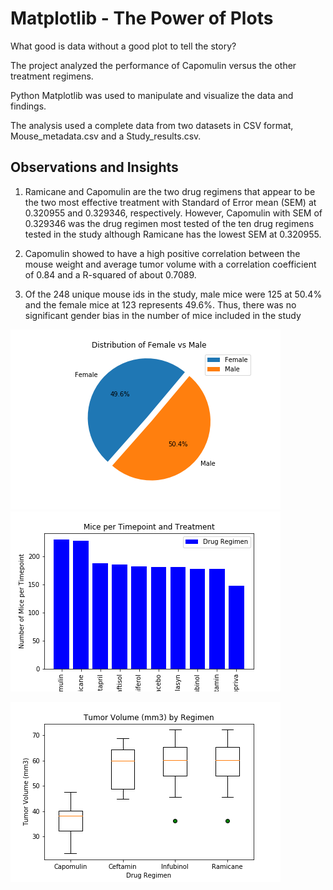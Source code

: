 
# Matplotlib - The Power of Plots

What good is data without a good plot to tell the story?

The project analyzed the performance of Capomulin versus the other treatment regimens.

Python Matplotlib was used to manipulate and visualize the data and findings. 

The analysis used a complete data from two datasets in CSV format, Mouse_metadata.csv and a Study_results.csv.

## Observations and Insights

1. Ramicane and Capomulin are the two drug regimens that appear to be the two most effective treatment with Standard of Error mean (SEM) at 0.320955 and 0.329346, respectively.      However, Capomulin with SEM of 0.329346 was the drug regimen most tested of the ten drug regimens tested in the study although Ramicane has the lowest SEM at 0.320955.

2. Capomulin showed to have a high positive correlation between the mouse weight and average tumor volume with a correlation coefficient of 0.84 and a R-squared of about 0.7089.

3. Of the 248 unique mouse ids in the study, male mice were 125 at 50.4% and the female mice at 123 represents 49.6%. Thus, there was no significant gender bias in the number of      mice included in the study



![](images/Distribution%20Female%20vs%20Male.png)  ![](images/Number%20of%20Mice%20per%20Timepoint.png)




 ![](images/Tumor%20Volume%20(mm3)%20by%20Regimen.png)
